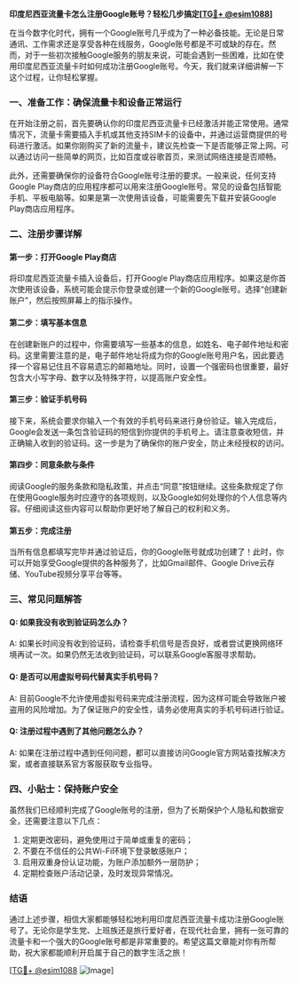 **印度尼西亚流量卡怎么注册Google账号？轻松几步搞定[[TG💪+ @esim1088](https://t.me/s/esim1088)]**

在当今数字化时代，拥有一个Google账号几乎成为了一种必备技能。无论是日常通讯、工作需求还是享受各种在线服务，Google账号都是不可或缺的存在。然而，对于一些初次接触Google服务的朋友来说，可能会遇到一些困难，比如在使用印度尼西亚流量卡时如何成功注册Google账号。今天，我们就来详细讲解一下这个过程，让你轻松掌握。

### 一、准备工作：确保流量卡和设备正常运行

在开始注册之前，首先要确认你的印度尼西亚流量卡已经激活并能正常使用。通常情况下，流量卡需要插入手机或其他支持SIM卡的设备中，并通过运营商提供的号码进行激活。如果你刚购买了新的流量卡，建议先检查一下是否能够正常上网。可以通过访问一些简单的网页，比如百度或谷歌首页，来测试网络连接是否顺畅。

此外，还需要确保你的设备符合Google账号注册的要求。一般来说，任何支持Google Play商店的应用程序都可以用来注册Google账号。常见的设备包括智能手机、平板电脑等。如果是第一次使用该设备，可能需要先下载并安装Google Play商店应用程序。

### 二、注册步骤详解

#### 第一步：打开Google Play商店

将印度尼西亚流量卡插入设备后，打开Google Play商店应用程序。如果这是你首次使用该设备，系统可能会提示你登录或创建一个新的Google账号。选择“创建新账户”，然后按照屏幕上的指示操作。

#### 第二步：填写基本信息

在创建新账户的过程中，你需要填写一些基本的信息，如姓名、电子邮件地址和密码。这里需要注意的是，电子邮件地址将成为你的Google账号用户名，因此要选择一个容易记住且不容易遗忘的邮箱地址。同时，设置一个强密码也很重要，最好包含大小写字母、数字以及特殊字符，以提高账户安全性。

#### 第三步：验证手机号码

接下来，系统会要求你输入一个有效的手机号码来进行身份验证。输入完成后，Google会发送一条包含验证码的短信到你提供的手机号上。请注意查收短信，并正确输入收到的验证码。这一步是为了确保你的账户安全，防止未经授权的访问。

#### 第四步：同意条款与条件

阅读Google的服务条款和隐私政策，并点击“同意”按钮继续。这些条款规定了你在使用Google服务时应遵守的各项规则，以及Google如何处理你的个人信息等内容。仔细阅读这些内容可以帮助你更好地了解自己的权利和义务。

#### 第五步：完成注册

当所有信息都填写完毕并通过验证后，你的Google账号就成功创建了！此时，你可以开始享受Google提供的各种服务了，比如Gmail邮件、Google Drive云存储、YouTube视频分享平台等等。

### 三、常见问题解答

#### Q: 如果我没有收到验证码怎么办？

A: 如果长时间没有收到验证码，请检查手机信号是否良好，或者尝试更换网络环境再试一次。如果仍然无法收到验证码，可以联系Google客服寻求帮助。

#### Q: 是否可以用虚拟号码代替真实手机号码？

A: 目前Google不允许使用虚拟号码来完成注册流程，因为这样可能会导致账户被盗用的风险增加。为了保证账户的安全性，请务必使用真实的手机号码进行验证。

#### Q: 注册过程中遇到了其他问题怎么办？

A: 如果在注册过程中遇到任何问题，都可以直接访问Google官方网站查找解决方案，或者直接联系官方客服获取专业指导。

### 四、小贴士：保持账户安全

虽然我们已经顺利完成了Google账号的注册，但为了长期保护个人隐私和数据安全，还需要注意以下几点：

1. 定期更改密码，避免使用过于简单或重复的密码；
2. 不要在不信任的公共Wi-Fi环境下登录敏感账户；
3. 启用双重身份认证功能，为账户添加额外一层防护；
4. 定期检查账户活动记录，及时发现异常情况。

### 结语

通过上述步骤，相信大家都能够轻松地利用印度尼西亚流量卡成功注册Google账号了。无论你是学生党、上班族还是旅行爱好者，在现代社会里，拥有一张可靠的流量卡和一个强大的Google账号都是非常重要的。希望这篇文章能对你有所帮助，祝大家都能顺利开启属于自己的数字生活之旅！

[[TG💪+ @esim1088](https://t.me/s/esim1088) ![Image](https://i.postimg.cc/4NQfJmqS/Snipaste-2025-05-13-00-14-12.png)]